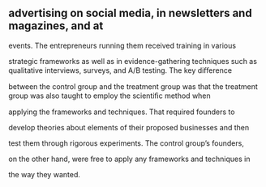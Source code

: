 ## advertising on social media, in newsletters and magazines, and at

events. The entrepreneurs running them received training in various

strategic frameworks as well as in evidence-gathering techniques such as qualitative interviews, surveys, and A/B testing. The key diﬀerence

between the control group and the treatment group was that the treatment group was also taught to employ the scientiﬁc method when

applying the frameworks and techniques. That required founders to

develop theories about elements of their proposed businesses and then

test them through rigorous experiments. The control group’s founders,

on the other hand, were free to apply any frameworks and techniques in

the way they wanted.